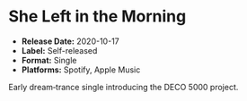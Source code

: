 # She Left in the Morning

- **Release Date:** 2020-10-17
- **Label:** Self-released
- **Format:** Single
- **Platforms:** Spotify, Apple Music

Early dream‑trance single introducing the DECO 5000 project.
